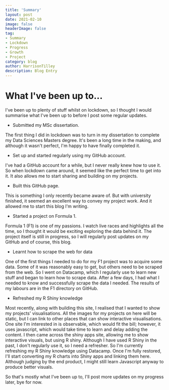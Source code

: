 ```yaml
---
title: 'Summary'
layout: post
date: 2021-02-10
image: false
headerImage: false
tag:
- Summary
- Lockdown
- Progress
- Growth
- Project
category: blog
author: HarrisonTilley
description: Blog Entry
---
```


# What I've been up to...

I've been up to plenty of stuff whilst on lockdown, so I thought I would summarise what I've been up to before I post some regular updates.

- Submitted my MSc dissertation.

The first thing I did in lockdown was to turn in my dissertation to complete my Data Sciences Masters degree. It's been a long time in the making, and although it wasn't perfect, I'm happy to have finally completed it.

- Set up and started regularly using my GitHub account.

I've had a GitHub account for a while, but I never really knew how to use it. So when lockdown came around, it seemed like the perfect time to get into it. It also allows me to start sharing and building on my projects.

- Built this GitHub page.

This is something I only recently became aware of. But with university finished, it seemed an excellent way to convey my project work. And it allowed me to start this blog I'm writing.

- Started a project on Formula 1.

Formula 1 (F1) is one of my passions. I watch live races and highlights all the time, so I thought it would be exciting exploring the data behind it. The project itself is still in progress, so I will regularly post updates on my GitHub and of course, this blog.

- Learnt how to scrape the web for data

One of the first things I needed to do for my F1 project was to acquire some data. Some of it was reasonably easy to get, but others need to be scraped from the web. So I went on Datacamp, which I regularly use to learn new stuff and began to learn how to scrape data. After a few days, I had what I needed to know and successfully scrape the data I needed. The results of my labours are in the F1 directory on GitHub.

- Refreshed my R Shiny knowledge

Most recently, along with building this site, I realised that I wanted to show my projects' visualisations. All the images for my projects on here will be static, but I can link to other places that can show interactive visualisations. One site I'm interested in is observable, which would fit the bill; however, it uses javascript, which would take time to learn and delay adding the content. I then came across the shiny apps site, allowing me to show interactive visuals, but using R shiny. Although I have used R Shiny in the past, I don't regularly use it, so I need a refresher. So I'm currently refreshing my R Shiny knowledge using Datacamp. Once I'm fully restored, I'll start converting my R charts into Shiny apps and linking them here. Although judging by the end product, I might still learn Javascript anyway to produce better visuals.

So that's mostly what I've been up to, I'll post more updates on my progress later, bye for now.



